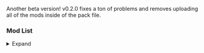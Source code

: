Another beta version! v0.2.0 fixes a ton of problems and removes uploading all of the mods inside of the pack file.

### Mod List

<details>
<summary>Expand</summary>

- Additional Additions | Fabric
- AdvancementInfo
- Alloy Forgery
- Alternate Current
- Amecs (Fabric)
- AppleSkin
- Applied Energistics 2 Wireless Terminals
- Applied Energistics 2
- Architectury API (Fabric/Forge)
- AttributeFix
- Auto Config Updated API
- AutoReconnect
- Bad Wither No Cookie - Reloaded [Fabric]
- bad packets
- Balm (Fabric Edition)
- BCLib
- Beautified Chat [Client] (Fabric)
- Better Beds
- Better Biome Blend
- Better Fps - Render Distance[Fabric]
- Better Third Person
- BetterDarkMode
- BetterEnd
- BetterF3
- BetterNether
- Bits And Chisels
- Blur (Fabric)
- Boat Item View
- Boat Hud
- Bobby
- Bookshelf
- Cammie's Wearable Backpacks
- Fabric Capes
- Cardinal Components
- Carpet
- Chat Heads
- Chat Sounds
- Chromatic Currents
- Clear Despawn [Fabric]
- Clickable advancements[Forge/Fabric]
- ClickThrough
- Client Side Noteblocks
- Climb Ladders Fast [Fabric/Forge]
- Cloth Config API (Fabric/Forge)
- Clumps
- Collective (Fabric)
- Continuity
- Controlling
- Cooldown Coordinator
- Create Chunkloading
- Create Deco
- Create Fabric
- Create Crafts & Additions
- CreatePlus
- Croparia v3 [FORGE/FABRIC]
- Cull Leaves
- Dark Loading Screen
- Dark Utilities
- DashLoader
- Dawn API
- DefaultSettings Fabric
- Detail Armor Bar [Fabric]
- Disenchanter
- Drip Sounds (Fabric)
- Dynamic FPS
- Dynamic Sound Filters
- Enchanted Vertical Slabs
- Enchantment Descriptions
- Ender Bundle
- EnderChests [Fabric]
- Enhanced Block Entities
- Enriched
- Entity Culling Fabric/Forge
- Extra Generators
- ExtraSounds
- Fabric API
- AutoSwitch [Fabric]
- Chisel Refabricated
- [FABRIC] Disable Custom Worlds Advice
- Fabric Furnaces
- Fabric Language Kotlin
- Fabric Waystones
- Fabrishot
- Falling Leaves (Fabric)
- FancyMenu [Fabric]
- Farmer's Delight [Fabric]
- Farming for Blockheads (Fabric Edition)
- FastChest
- Faster Furnaces
- Fastload
- FastOpenLinksAndFolders
- FerriteCore (Fabric)
- ForgetMeChunk
- FPS Reducer
- Friends&Foes (Fabric)
- FTB Library (Fabric)
- FTB Quests (Fabric)
- FTB Teams (Fabric)
- FTB Ultimine (Fabric)
- Full Brightness Toggle (Fabric)
- GeckoLib
- Held Item Info
- Hopper+ (Better Hoppers)
- Indium
- Industrial Revolution
- Inventory Sorting
- Iron Jetpacks Fabric
- Isometric Renders
- Item Filters
- Item Model Fix (Fabric)
- Items IDs WorldEdit [Fabric]
- JamLib
- JourneyMap
- Kibe Utilities
- Kiln (Fabric)
- Konkrete [Fabric]
- Krypton
- KubeJS Create
- KubeJS
- LambDynamicLights
- Language Reload
- Lava Clear View (Fabric)
- lazy-language-loader (Fabric)
- LazyDFU
- Flytre Lib (FlytreLib)
- Lib Block Attributes
- Lithium (Fabric)
- Load My Resources [Fabric]
- Logical Zoom
- Lootr (Fabric)
- Macaw's Bridges - Oh The Biomes You'll Go
- Macaw's Bridges
- Macaw's Doors
- Macaw's Fences and Walls
- Macaw's Lights and Lamps
- Macaw's Paintings
- Macaw's Paths and Pavings
- Macaw's Roofs - Oh The Biomes You'll Go
- Macaw's Roofs
- Macaw's Trapdoors
- Macaw's Windows
- MinecraftCapes Mod
- Missing Wilds
- MixinTrace
- Modern Industrialization
- Mod Menu
- Space Dimensions (Fabric)
- Mouse Tweaks
- Mouse Wheelie (Fabric)
- Name Pain
- NBTtooltips
- Nicephore (better screenshots) [Fabric]
- Nikolite Expansion
- Not Enough Crashes (Fabric)
- OF Capes
- Oh The Biomes You'll Go Refabricated
- oωo (owo-lib)
- Patchouli (Fabric/Quilt)
- Phonos
- Phosphor (Fabric)
- Physics Mod
- ProbeJS
- Reborn Core
- Reese's Sodium Options
- Rhino
- RightClickHarvest
- Roughly Enough Items Fabric/Forge (REI)
- Roughly Enough Professions (REP)
- Roughly Enough Resources
- Roughly Searchable
- ShetiPhianCore [Fabric]
- ShulkerBoxTooltip
- Simple Backpack [FABRIC]
- Simple Grinder
- Simple Voice Chat
- Smoke Suppression
- Smooth Boot (Fabric)
- Sodium Extra
- Sodium
- Sound Physics Remastered
- St'ructure Tools
- Sync (Fabric)
- Tech Reborn
- TerraBlender (Fabric)
- The Forge - Modular Tools for Fabric
- Tom's Simple Storage Mod (Fabric)
- Too Fast
- Tool Stats
- Traveler's Backpack [Fabric]
- Trinkets (Fabric)
- VanillaTweaks [Fabric & Forge]
- Very Many Players (Fabric)
- Wavey Capes
- Wilder World
- Wireless Networks
- WTHIT
- You're in Grave Danger
- YUNG's API (Fabric)
- YUNG's Better Desert Temples (Fabric)
- YUNG's Better Dungeons (Fabric)
- YUNG's Better Mineshafts (Fabric)
- YUNG's Better Strongholds (Fabric)
- YUNG's Better Witch Huts (Fabric)

</details>